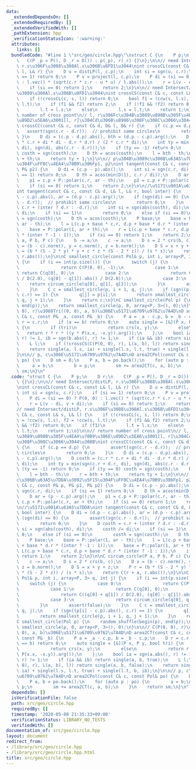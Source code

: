 ```yaml
---
data:
  _extendedDependsOn: []
  _extendedRequiredBy: []
  _extendedVerifiedWith: []
  _pathExtension: hpp
  _verificationStatusIcon: ':warning:'
  attributes:
    links: []
  bundledCode: "#line 1 \"src/geo/circle.hpp\"\nstruct C {\n    P p;\n    D r;\n \
    \   C(P _p = P(), D _r = D()) : p(_p), r(_r) {}\n};\n\n// need Intersect/distLP,\
    \ r.s\u306F\u3088\u308Al.s\u306B\u8FD1\u3044\nint crossCL(const C& c, const L&\
    \ l, L& r) {\n    D u = distLP(l, c.p);\n    int si = sgn(u, c.r);\n    if (si\
    \ == 1) return 0;\n    P v = project(l, c.p);\n    P di = (si == 0) ? P(0, 0)\
    \ : l.vec() * (sqrt(c.r * c.r - u * u) / l.abs());\n    r = L(v - di, v + di);\n\
    \    if (si == 0) return 1;\n    return 2;\n}\n\n// need Intersect/distLP, r.s\u306F\
    \u3088\u308Al.s\u306B\u8FD1\u3044\nint crossCS(const C& c, const L& s, L& l) {\n\
    \    if (!crossCL(c, s, l)) return 0;\n    bool f1 = !ccw(s, l.s), f2 = !ccw(s,\
    \ l.t);\n    if (f1 && f2) return 2;\n    if (!f1 && !f2) return 0;\n    if (f1)\n\
    \        l.t = l.s;\n    else\n        l.s = l.t;\n    return 1;\n}\n\n// return\
    \ number of cross point\n// l, r\u306Fc\u304B\u3089\u898B\u305F\u4EA4\u70B9\u306E\
    \u89D2\u5EA6\u3001[l, r]\u304Cd\u306B\u8986\u308F\u308C\u3066\u3044\u308B\nint\
    \ crossCC(const C& c, const C& d, D& l, D& r) {\n    if (c.p == d.p) {\n     \
    \   assert(sgn(c.r - d.r));  // prohibit same circles\n        return 0;\n   \
    \ }\n    D di = (c.p - d.p).abs(), bth = (d.p - c.p).arg();\n    D costh = (c.r\
    \ * c.r + di * di - d.r * d.r) / (2 * c.r * di);\n    int ty = min(sgn(c.r + d.r,\
    \ di), sgn(di, abs(c.r - d.r)));\n    if (ty == -1) return 0;\n    if (ty == 0)\
    \ costh = sgn(costh);\n    D th = acos(costh);\n    l = bth - th;\n    r = bth\
    \ + th;\n    return ty + 1;\n}\n\n// p\u304B\u3089c\u306B\u63A5\u7DDA\u3092\u5F15\
    \u304F\uFF0C\u4EA4\u70B9\u306Fp1, p2\nint tangent(const C& c, const P& p, P& p1,\
    \ P& p2) {\n    D di = (c.p - p).abs();\n    int si = sgn(c.r, di);\n    if (si\
    \ == 1) return 0;\n    D th = acos(min(D(1), c.r / di));\n    D ar = (p - c.p).arg();\n\
    \    p1 = c.p + P::polar(c.r, ar - th);\n    p2 = c.p + P::polar(c.r, ar + th);\n\
    \    if (si == 0) return 1;\n    return 2;\n}\n\n//\u5171\u901A\u63A5\u7DDA\n\
    int tangent(const C& c, const C& d, L& l, L& r, bool inter) {\n    D di = (d.p\
    \ - c.p).abs(), ar = (d.p - c.p).arg();\n    if (sgn(di) == 0) {\n        assert(sgn(c.r\
    \ - d.r));  // prohibit same circles\n        return 0;\n    }\n    D costh =\
    \ c.r + (inter ? d.r : -d.r);\n    int si = sgn(abs(costh), di);\n    costh /=\
    \ di;\n    if (si == 1)\n        return 0;\n    else if (si == 0)\n        costh\
    \ = sgn(costh);\n    D th = acos(costh);\n    P base;\n    base = P::polar(1,\
    \ ar - th);\n    l = L(c.p + base * c.r, d.p + base * d.r * (inter ? -1 : 1));\n\
    \    base = P::polar(1, ar + th);\n    r = L(c.p + base * c.r, d.p + base * d.r\
    \ * (inter ? -1 : 1));\n    if (si == 0) return 1;\n    return 2;\n}\n\nC circum_circle(P\
    \ a, P b, P c) {\n    b -= a;\n    c -= a;\n    D s = 2 * crs(b, c);\n    D x\
    \ = (b - c).norm(), y = c.norm(), z = b.norm();\n    D S = x + y + z;\n    P r\
    \ = (b * (S - 2 * y) * y + c * z * (S - 2 * z)) / (s * s);\n    return C(r + a,\
    \ r.abs());\n}\n\nC smallest_circle(const Pol& p, int i, array<P, 3> q, int j)\
    \ {\n    if (i == int(p.size())) {\n        switch (j) {\n            case 0:\n\
    \                return C(P(0, 0), -1);\n            case 1:\n               \
    \ return C(q[0], 0);\n            case 2:\n                return C((q[0] + q[1])\
    \ / D(2.0), (q[0] - q[1]).abs() / D(2.0));\n            case 3:\n            \
    \    return circum_circle(q[0], q[1], q[2]);\n        }\n        assert(false);\n\
    \    }\n    C c = smallest_circle(p, i + 1, q, j);\n    if (sgn((p[i] - c.p).abs(),\
    \ c.r) == 1) {\n        q[j] = p[i];\n        return smallest_circle(p, i + 1,\
    \ q, j + 1);\n    }\n    return c;\n}\nC smallest_circle(Pol p) {\n    random_shuffle(begin(p),\
    \ end(p));\n    return smallest_circle(p, 0, array<P, 3>(), 0);\n}\n\n// C(P(0,\
    \ 0), r)\u3068Tri((0, 0), a, b)\u306E\u5171\u6709\u9762\u7A4D\nD area2CT(const\
    \ C& c, const P& _a, const P& _b) {\n    P a = _a - c.p, b = _b - c.p;\n    D\
    \ r = c.r;\n    if (a == b) return 0;\n    auto single = [&](P x, P y, bool tri)\
    \ {\n        if (tri)\n            return crs(x, y);\n        else\n         \
    \   return r * r * ((y * P(x.x, -x.y)).arg());\n    };\n    bool ia = sgn(a.abs(),\
    \ r) != 1, ib = sgn(b.abs(), r) != 1;\n    if (ia && ib) return single(a, b, true);\n\
    \    L l;\n    if (!crossCS(C(P(0, 0), r), L(a, b), l)) return single(a, b, false);\n\
    \    return single(a, l.s, ia) + single(l.s, l.t, true) + single(l.t, b, ib);\n\
    }\n\n// p, c\u306E\u5171\u6709\u9762\u7A4D\nD area2CPol(const C& c, const Pol&\
    \ po) {\n    D sm = 0;\n    P a, b = po.back();\n    for (auto p : po) {\n   \
    \     a = b;\n        b = p;\n        sm += area2CT(c, a, b);\n    }\n    return\
    \ sm;\n}\n"
  code: "struct C {\n    P p;\n    D r;\n    C(P _p = P(), D _r = D()) : p(_p), r(_r)\
    \ {}\n};\n\n// need Intersect/distLP, r.s\u306F\u3088\u308Al.s\u306B\u8FD1\u3044\
    \nint crossCL(const C& c, const L& l, L& r) {\n    D u = distLP(l, c.p);\n   \
    \ int si = sgn(u, c.r);\n    if (si == 1) return 0;\n    P v = project(l, c.p);\n\
    \    P di = (si == 0) ? P(0, 0) : l.vec() * (sqrt(c.r * c.r - u * u) / l.abs());\n\
    \    r = L(v - di, v + di);\n    if (si == 0) return 1;\n    return 2;\n}\n\n\
    // need Intersect/distLP, r.s\u306F\u3088\u308Al.s\u306B\u8FD1\u3044\nint crossCS(const\
    \ C& c, const L& s, L& l) {\n    if (!crossCL(c, s, l)) return 0;\n    bool f1\
    \ = !ccw(s, l.s), f2 = !ccw(s, l.t);\n    if (f1 && f2) return 2;\n    if (!f1\
    \ && !f2) return 0;\n    if (f1)\n        l.t = l.s;\n    else\n        l.s =\
    \ l.t;\n    return 1;\n}\n\n// return number of cross point\n// l, r\u306Fc\u304B\
    \u3089\u898B\u305F\u4EA4\u70B9\u306E\u89D2\u5EA6\u3001[l, r]\u304Cd\u306B\u8986\
    \u308F\u308C\u3066\u3044\u308B\nint crossCC(const C& c, const C& d, D& l, D& r)\
    \ {\n    if (c.p == d.p) {\n        assert(sgn(c.r - d.r));  // prohibit same\
    \ circles\n        return 0;\n    }\n    D di = (c.p - d.p).abs(), bth = (d.p\
    \ - c.p).arg();\n    D costh = (c.r * c.r + di * di - d.r * d.r) / (2 * c.r *\
    \ di);\n    int ty = min(sgn(c.r + d.r, di), sgn(di, abs(c.r - d.r)));\n    if\
    \ (ty == -1) return 0;\n    if (ty == 0) costh = sgn(costh);\n    D th = acos(costh);\n\
    \    l = bth - th;\n    r = bth + th;\n    return ty + 1;\n}\n\n// p\u304B\u3089\
    c\u306B\u63A5\u7DDA\u3092\u5F15\u304F\uFF0C\u4EA4\u70B9\u306Fp1, p2\nint tangent(const\
    \ C& c, const P& p, P& p1, P& p2) {\n    D di = (c.p - p).abs();\n    int si =\
    \ sgn(c.r, di);\n    if (si == 1) return 0;\n    D th = acos(min(D(1), c.r / di));\n\
    \    D ar = (p - c.p).arg();\n    p1 = c.p + P::polar(c.r, ar - th);\n    p2 =\
    \ c.p + P::polar(c.r, ar + th);\n    if (si == 0) return 1;\n    return 2;\n}\n\
    \n//\u5171\u901A\u63A5\u7DDA\nint tangent(const C& c, const C& d, L& l, L& r,\
    \ bool inter) {\n    D di = (d.p - c.p).abs(), ar = (d.p - c.p).arg();\n    if\
    \ (sgn(di) == 0) {\n        assert(sgn(c.r - d.r));  // prohibit same circles\n\
    \        return 0;\n    }\n    D costh = c.r + (inter ? d.r : -d.r);\n    int\
    \ si = sgn(abs(costh), di);\n    costh /= di;\n    if (si == 1)\n        return\
    \ 0;\n    else if (si == 0)\n        costh = sgn(costh);\n    D th = acos(costh);\n\
    \    P base;\n    base = P::polar(1, ar - th);\n    l = L(c.p + base * c.r, d.p\
    \ + base * d.r * (inter ? -1 : 1));\n    base = P::polar(1, ar + th);\n    r =\
    \ L(c.p + base * c.r, d.p + base * d.r * (inter ? -1 : 1));\n    if (si == 0)\
    \ return 1;\n    return 2;\n}\n\nC circum_circle(P a, P b, P c) {\n    b -= a;\n\
    \    c -= a;\n    D s = 2 * crs(b, c);\n    D x = (b - c).norm(), y = c.norm(),\
    \ z = b.norm();\n    D S = x + y + z;\n    P r = (b * (S - 2 * y) * y + c * z\
    \ * (S - 2 * z)) / (s * s);\n    return C(r + a, r.abs());\n}\n\nC smallest_circle(const\
    \ Pol& p, int i, array<P, 3> q, int j) {\n    if (i == int(p.size())) {\n    \
    \    switch (j) {\n            case 0:\n                return C(P(0, 0), -1);\n\
    \            case 1:\n                return C(q[0], 0);\n            case 2:\n\
    \                return C((q[0] + q[1]) / D(2.0), (q[0] - q[1]).abs() / D(2.0));\n\
    \            case 3:\n                return circum_circle(q[0], q[1], q[2]);\n\
    \        }\n        assert(false);\n    }\n    C c = smallest_circle(p, i + 1,\
    \ q, j);\n    if (sgn((p[i] - c.p).abs(), c.r) == 1) {\n        q[j] = p[i];\n\
    \        return smallest_circle(p, i + 1, q, j + 1);\n    }\n    return c;\n}\n\
    C smallest_circle(Pol p) {\n    random_shuffle(begin(p), end(p));\n    return\
    \ smallest_circle(p, 0, array<P, 3>(), 0);\n}\n\n// C(P(0, 0), r)\u3068Tri((0,\
    \ 0), a, b)\u306E\u5171\u6709\u9762\u7A4D\nD area2CT(const C& c, const P& _a,\
    \ const P& _b) {\n    P a = _a - c.p, b = _b - c.p;\n    D r = c.r;\n    if (a\
    \ == b) return 0;\n    auto single = [&](P x, P y, bool tri) {\n        if (tri)\n\
    \            return crs(x, y);\n        else\n            return r * r * ((y *\
    \ P(x.x, -x.y)).arg());\n    };\n    bool ia = sgn(a.abs(), r) != 1, ib = sgn(b.abs(),\
    \ r) != 1;\n    if (ia && ib) return single(a, b, true);\n    L l;\n    if (!crossCS(C(P(0,\
    \ 0), r), L(a, b), l)) return single(a, b, false);\n    return single(a, l.s,\
    \ ia) + single(l.s, l.t, true) + single(l.t, b, ib);\n}\n\n// p, c\u306E\u5171\
    \u6709\u9762\u7A4D\nD area2CPol(const C& c, const Pol& po) {\n    D sm = 0;\n\
    \    P a, b = po.back();\n    for (auto p : po) {\n        a = b;\n        b =\
    \ p;\n        sm += area2CT(c, a, b);\n    }\n    return sm;\n}\n"
  dependsOn: []
  isVerificationFile: false
  path: src/geo/circle.hpp
  requiredBy: []
  timestamp: '2020-05-08 21:35:33+09:00'
  verificationStatus: LIBRARY_NO_TESTS
  verifiedWith: []
documentation_of: src/geo/circle.hpp
layout: document
redirect_from:
- /library/src/geo/circle.hpp
- /library/src/geo/circle.hpp.html
title: src/geo/circle.hpp
---
```

